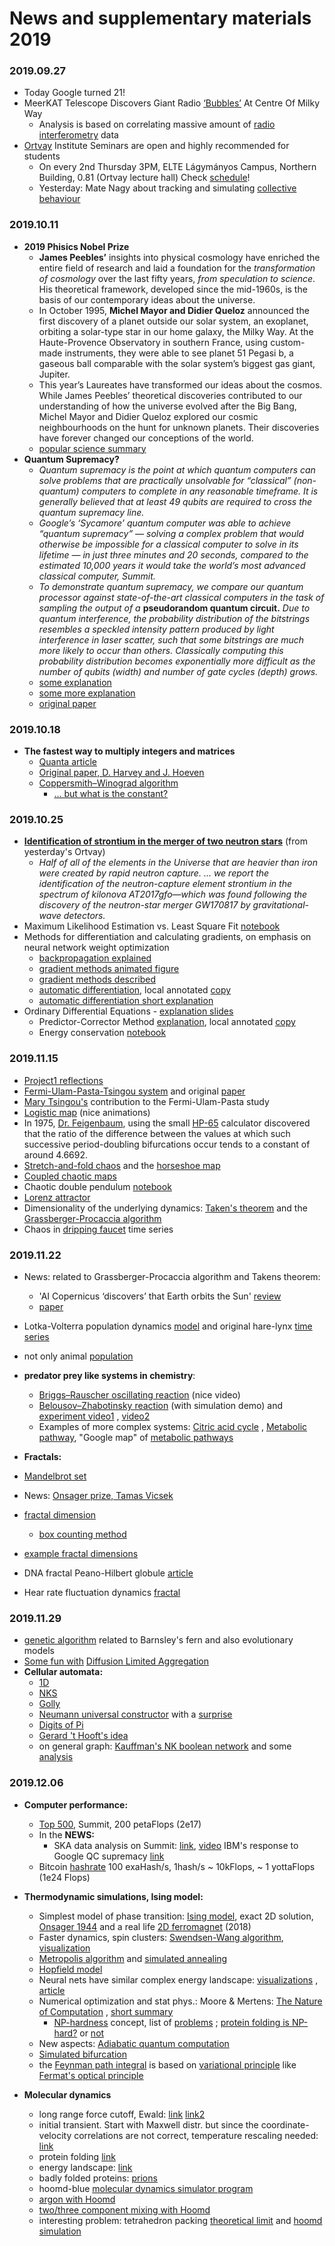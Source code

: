 # News and supplementary materials 2019

### 2019.09.27
- Today Google turned 21! [](https://www.google.com/logos/doodles/2019/googles-21st-birthday-6038069261107200.2-l.png)
- MeerKAT Telescope Discovers Giant Radio [‘Bubbles’](https://www.skatelescope.org/news/meerkat-discovers-giant-radio-bubbles/) At Centre Of Milky Way
  - Analysis is based on correlating massive amount of [radio interferometry](https://en.wikipedia.org/wiki/Radio_astronomy#Radio_interferometry) data 
- [Ortvay](https://physics.elte.hu/ortvaykollokvium) Institute Seminars are open and highly recommended for students
  - On every 2nd Thursday 3PM, ELTE Lágymányos Campus, Northern Building, 0.81 (Ortvay lecture hall) Check [schedule](https://physics.elte.hu/ortvaykollokvium/program)! 
  - Yesterday: Mate Nagy about tracking and simulating [collective behaviour](https://phys.org/news/2010-04-pigeon-backpacks-track-flock-voting.html)
  
### 2019.10.11
- __2019 Phisics Nobel Prize__
  - __James Peebles’__ insights into physical cosmology have enriched the entire field of research and laid a foundation for the _transformation of cosmology_ over the last fifty years, _from speculation to science_. His theoretical framework, developed since the mid-1960s, is the basis of our contemporary ideas about the universe.
  - In October 1995, __Michel Mayor and Didier Queloz__ announced the first discovery of a planet outside our solar system, an exoplanet, orbiting a solar-type star in our home galaxy, the Milky Way. At the Haute-Provence Observatory in southern France, using custom-made instruments, they were able to see planet 51 Pegasi b, a gaseous ball comparable with the solar system’s biggest gas giant, Jupiter.
  - This year’s Laureates have transformed our ideas about the cosmos. While James Peebles’ theoretical discoveries contributed to our understanding of how the universe evolved after the Big Bang, Michel Mayor and Didier Queloz explored our cosmic neighbourhoods on the hunt for unknown planets. Their discoveries have forever changed our conceptions of the world.
  - [popular science summary](https://www.nobelprize.org/uploads/2019/10/popular-physicsprize2019.pdf)
- __Quantum Supremacy?__ 
  - _Quantum supremacy is the point at which quantum computers can solve problems that are practically unsolvable for “classical” (non-quantum) computers to complete in any reasonable timeframe. It is generally believed that at least 49 qubits are required to cross the quantum supremacy line._
  - _Google’s ‘Sycamore’ quantum computer was able to achieve “quantum supremacy” — solving a complex problem that would otherwise be impossible for a classical computer to solve in its lifetime — in just three minutes and 20 seconds, compared to the estimated 10,000 years it would take the world’s most advanced classical computer, Summit._
  - _To demonstrate quantum supremacy, we compare our quantum processor against state-of-the-art classical computers in the task of sampling the output of a_ __pseudorandom quantum circuit.__ _Due to quantum interference, the probability distribution of the bitstrings resembles a speckled intensity pattern produced by light interference in laser scatter, such that some bitstrings are much more likely to occur than others. Classically computing this probability distribution becomes exponentially more difficult as the number of qubits (width) and number of gate cycles (depth) grows._
  - [some explanation](https://www.vice.com/en_us/article/9kedqd/ok-wtf-is-google-quantum-supremacy)
  - [some more explanation](https://www.quantamagazine.org/john-preskill-explains-quantum-supremacy-20191002/)
  - [original paper](https://www.inverse.com/article/59507-full-quantum-supremacy-paper)

### 2019.10.18
- __The fastest way to multiply integers and matrices__
  - [Quanta article](https://www.quantamagazine.org/mathematicians-discover-the-perfect-way-to-multiply-20190411/)
  - [Original paper, D. Harvey and J. Hoeven](https://hal.archives-ouvertes.fr/hal-02070778/document)
  - [Coppersmith–Winograd algorithm](https://en.wikipedia.org/wiki/Coppersmith%E2%80%93Winograd_algorithm)
    - [... but what is the constant?](https://mathoverflow.net/questions/1743/what-is-the-constant-of-the-coppersmith-winograd-matrix-multiplication-algorithm)
    
### 2019.10.25
- __[Identification of strontium in the merger of two neutron stars](https://www.nature.com/articles/s41586-019-1676-3)__ (from yesterday's Ortvay)
  - _Half of all of the elements in the Universe that are heavier than iron were created by rapid neutron capture. ... we report the identification of the neutron-capture element strontium in the spectrum of kilonova AT2017gfo—which was found following the discovery of the neutron-star merger GW170817 by gravitational-wave detectors._
- Maximum Likelihood Estimation vs. Least Square Fit [notebook](https://nbviewer.jupyter.org/github/icsabai/simulationsMsc/blob/master/code/ch08_lineq_fitting/maximum_likelihood.ipynb)
- Methods for differentiation and calculating gradients, on emphasis on neural network weight optimization
  - [backpropagation explained](https://google-developers.appspot.com/machine-learning/crash-course/backprop-scroll/)
  - [gradient methods animated figure](https://medium.com/datathings/neural-networks-and-backpropagation-explained-in-a-simple-way-f540a3611f5e)
  - [gradient methods described](http://ruder.io/optimizing-gradient-descent/)
  - [automatic differentiation](https://arxiv.org/pdf/1502.05767.pdf),  local annotated [copy](https://icsabai.github.io/classes/compsimf17em/Slides2019/automatic_differentiation_1502.05767.pdf)
  - [automatic differentiation short explanation](https://towardsdatascience.com/automatic-differentiation-explained-b4ba8e60c2ad)
- Ordinary Differential Equations - [explanation slides](https://icsabai.github.io/classes/compsimf17em/Slides2019/diffEq.pdf)
  - Predictor-Corrector Method [explanation](http://mathfaculty.fullerton.edu/mathews/n2003/abmmethod/adamsbashforthproof.pdf), local annotated [copy](https://icsabai.github.io/classes/compsimf17em/Slides2019/adamsbashforthproof.pdf)
  - Energy conservation [notebook](https://nbviewer.jupyter.org/github/ASU-CompMethodsPhysics-PHY494/PHY494-resources-2016/blob/master/08_ODEs/08_ODE-integrators-verlet.ipynb)
  
### 2019.11.15
- [Project1 reflections](project1_report2019.pdf)
- [Fermi-Ulam-Pasta-Tsingou system](https://en.wikipedia.org/wiki/Fermi%E2%80%93Pasta%E2%80%93Ulam%E2%80%93Tsingou_problem) and original [paper](https://icsabai.github.io/classes/compsimf17em/Slides2019/FermiCollectedPapers1965.pdf)
- [Mary Tsingou's](https://icsabai.github.io/classes/compsimf17em/Slides2019/FUPT_Mary0801.1590.pdf) contribution to the Fermi-Ulam-Pasta study
- [Logistic map](https://en.wikipedia.org/wiki/Logistic_map) (nice animations)
- In 1975, [Dr. Feigenbaum](https://en.wikipedia.org/wiki/Mitchell_Feigenbaum), using the small [HP-65](https://en.wikipedia.org/wiki/HP-65) calculator discovered that the ratio of the difference between the values at which such successive period-doubling bifurcations occur tends to a constant of around 4.6692. 
- [Stretch-and-fold chaos](https://icsabai.github.io/classes/compsimf17em/Slides2019/strechAndFoldChaos.pdf) and the [horseshoe map](https://en.wikipedia.org/wiki/Horseshoe_map)
- [Coupled chaotic maps](https://en.wikipedia.org/wiki/Coupled_map_lattice)
- Chaotic double pendulum [notebook](https://nbviewer.jupyter.org/github/icsabai/simulationsMsc/blob/master/code/ch09_ode/doublePendulum_2.ipynb)
- [Lorenz attractor](https://en.wikipedia.org/wiki/Lorenz_system) 
- Dimensionality of the underlying dynamics: [Taken's theorem](https://en.wikipedia.org/wiki/Takens%27s_theorem) and the  [Grassberger-Procaccia algorithm ](http://www.scholarpedia.org/article/Grassberger-Procaccia_algorithm) 
- Chaos in [dripping faucet](https://icsabai.github.io/classes/compsimf17em/Slides2019/dripping_faucet_chaos.pdf) time series

### 2019.11.22
- News: related to Grassberger-Procaccia algorithm and Takens theorem: 
  - 'AI Copernicus ‘discovers’ that Earth orbits the Sun' [review](https://www.nature.com/articles/d41586-019-03332-7)
  - [paper](https://arxiv.org/pdf/1807.10300.pdf)
- Lotka-Volterra population dynamics [model](https://en.wikipedia.org/wiki/Lotka%E2%80%93Volterra_equations) and original hare-lynx [time series](https://www.math.uni-bielefeld.de/~sek/biomath/lotka.html)
- not only animal [population](https://academic.oup.com/bioscience/article/67/12/1026/4605229)
- __predator prey like systems in chemistry__: 
  - [Briggs–Rauscher oscillating reaction](https://en.wikipedia.org/wiki/Briggs%E2%80%93Rauscher_reaction) (nice video) 
  - [Belousov–Zhabotinsky reaction](https://en.wikipedia.org/wiki/Belousov%E2%80%93Zhabotinsky_reaction) (with simulation demo) and  [experiment video1](https://youtu.be/o72GGxQqWt8?t=65) , [video2](https://www.youtube.com/watch?v=jRQAndvF4sM)
  - Examples of more complex systems: [Citric acid cycle](https://en.wikipedia.org/wiki/Citric_acid_cycle) , [Metabolic pathway](https://en.wikipedia.org/wiki/Metabolic_pathway), "Google map" of [metabolic pathways](http://biochemical-pathways.com/#/map/1)
  
- __Fractals:__
- [Mandelbrot set](https://en.wikipedia.org/wiki/Mandelbrot_set)
- News: [Onsager prize, Tamas Vicsek](https://physics.elte.hu/content/vicsek-tamas-lars-onsager-dijas.t.9536)
- [fractal dimension](https://en.wikipedia.org/wiki/Fractal_dimension)
  - [box counting method](https://en.wikipedia.org/wiki/Box_counting)
- [example fractal dimensions](https://en.wikipedia.org/wiki/List_of_fractals_by_Hausdorff_dimension)
- DNA fractal Peano-Hilbert globule [article](https://www.cell.com/fulltext/S0092-8674(14)01497-4) 
- Hear rate fluctuation dynamics [fractal](https://www.pnas.org/content/99/suppl_1/2466.full)

### 2019.11.29
- [genetic algorithm](https://en.wikipedia.org/wiki/Genetic_algorithm) related to Barnsley's fern and also evolutionary models
- [Some fun with](https://medium.com/@jason.webb/simulating-dla-in-js-f1914eb04b1d)  [Diffusion Limited Aggregation](https://en.wikipedia.org/wiki/Diffusion-limited_aggregation)
- __Cellular automata:__
  - [1D](http://mathworld.wolfram.com/ElementaryCellularAutomaton.html)
  - [NKS](https://www.wolframscience.com/nks/)
  - [Golly](http://golly.sourceforge.net/)
  - [Neumann universal constructor](https://en.wikipedia.org/wiki/Von_Neumann_universal_constructor) with a [surprise](http://www.sq3.org.uk/wiki.pl?Von_Neumann%27s_Self-Reproducing_Universal_Constructor)
  - [Digits of Pi](https://www.conwaylife.com/wiki/Pi_calculator)
  - [Gerard 't Hooft's idea](https://arxiv.org/abs/1405.1548)
  - on general graph: [Kauffman's NK boolean network](https://en.wikipedia.org/wiki/Boolean_network) and some [analysis](https://arxiv.org/pdf/0706.3351.pdf)
  
### 2019.12.06
- __Computer performance:__
  - [Top 500](https://www.top500.org/list/2019/11/), Summit, 200 petaFlops (2e17)
  - In the __NEWS:__ 
    - SKA data analysis on Summit: [link](https://astronomynow.com/2019/10/23/supercomputer-up-to-challenge-of-square-kilometre-array/), [video](https://astronomycommunity.nature.com/users/334199-tao-an/videos/56858-ska-summit-workflow)
    IBM's response to Google QC supremacy [link](https://www.ibm.com/blogs/research/2019/10/on-quantum-supremacy/)
  - Bitcoin [hashrate](https://bitinfocharts.com/comparison/bitcoin-hashrate.html) 100 exaHash/s, 1hash/s ~ 10kFlops, ~ 1 yottaFlops (1e24 Flops)
  
- __Thermodynamic simulations, Ising model:__
  - Simplest model of phase transition: [Ising model](https://en.wikipedia.org/wiki/Ising_model), exact 2D solution, [Onsager 1944](https://journals.aps.org/pr/pdf/10.1103/PhysRev.65.117) and a real life [2D ferromagnet](https://www.nature.com/articles/s41586-018-0626-9) (2018)
  - Faster dynamics, spin clusters: [Swendsen-Wang algorithm](https://en.wikipedia.org/wiki/Swendsen%E2%80%93Wang_algorithm), [visualization](https://media.springernature.com/lw785/springer-static/image/prt%3A978-0-387-31439-6%2F17/MediaObjects/978-0-387-31439-6_17_Part_Fig1-721_HTML.gif)
  - [Metropolis algorithm](https://en.wikipedia.org/wiki/Metropolis%E2%80%93Hastings_algorithm) and [simulated annealing](https://en.wikipedia.org/wiki/Simulated_annealing)
  - [Hopfield model](https://en.wikipedia.org/wiki/Hopfield_network)
  - Neural nets have similar complex energy landscape: [visualizations](https://losslandscape.com/) , [article](https://arxiv.org/pdf/1712.09913.pdf)
  - Numerical optimization and stat phys.: Moore & Mertens: [The Nature of Computation](http://nature-of-computation.org/) , [short summary](https://pdfs.semanticscholar.org/6536/06a6ffd5357c24bacd52bd9083e8a61a3bf7.pdf)
    - [NP-hardness](https://en.wikipedia.org/wiki/P_versus_NP_problem) concept, list of [problems](https://en.wikipedia.org/wiki/List_of_NP-complete_problems) ; [protein folding is NP-hard?](https://www.liebertpub.com/doi/abs/10.1089/cmb.1998.5.27)   or [not](https://en.wikipedia.org/wiki/Folding_funnel)
  - New aspects: [Adiabatic quantum computation](https://en.wikipedia.org/wiki/Adiabatic_quantum_computation)
  - [Simulated bifurcation](https://advances.sciencemag.org/content/5/4/eaav2372) 
  - the [Feynman path integral](https://en.wikipedia.org/wiki/Path_integral_formulation) is based on [variational principle](https://en.wikipedia.org/wiki/Variational_principle) like [Fermat's optical principle](https://en.wikipedia.org/wiki/Fermat%27s_principle)
  
- __Molecular dynamics__
  - long range force cutoff, Ewald: [link](https://en.wikibooks.org/wiki/Molecular_Simulation/Treatment_of_Long_Range_Forces)  [link2](https://upload.wikimedia.org/wikipedia/commons/6/61/Lj-cutoff-scheme.svg)
  - initial transient. Start with Maxwell distr. but since the coordinate-velocity correlations are not correct, temperature rescaling needed: [link](https://icsabai.github.io/classes/compsimf17em/Slides2019/molDynInitialTemp.PNG)
  - protein folding [link](https://en.wikipedia.org/wiki/Protein_folding)
  - energy landscape: [link](https://www.researchgate.net/figure/Energy-landscape-of-protein-folding-and-misfolding-From-the-unfolded-state-toward-the_fig1_261256814)
  - badly folded proteins: [prions](http://www.scq.ubc.ca/prions-infectious-proteins-repsonsible-for-mad-cow-disease/)
  - hoomd-blue [molecular dynamics simulator program](http://glotzerlab.engin.umich.edu/hoomd-blue/)
  - [argon with Hoomd](https://icsabai.github.io/classes/compsimf17em/Slides2019/Ribli_cooling.html) 
  - [two/three component mixing with Hoomd](https://icsabai.github.io/classes/compsimf17em/Slides2019//hoomd_BagolyAttila.pdf)
  - interesting problem: tetrahedron packing [theoretical limit](https://en.wikipedia.org/wiki/Tetrahedron_packing#cite_note-3) and [hoomd simulation](http://on-demand.gputechconf.com/gtc/2014/presentations/S4166-scalable-hard-particle-monte-carlo-sims-hoomd-blue.pdf)

  
